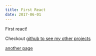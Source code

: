 ```yaml
---
title: First React
date: 2017-06-01
---
```


First react!

Checkout [github to see my other projects](github.com/tscanlin)

[another page](/custom-post)

